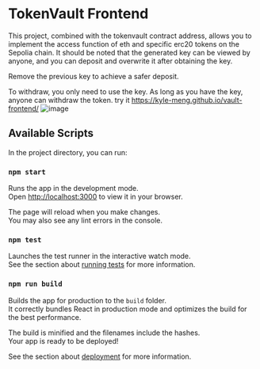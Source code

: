 # TokenVault Frontend

This project, combined with the tokenvault contract address, allows you to implement the access function of eth and specific erc20 tokens on the Sepolia chain. It should be noted that the generated key can be viewed by anyone, and you can deposit and overwrite it after obtaining the key.

Remove the previous key to achieve a safer deposit.

To withdraw, you only need to use the key. As long as you have the key, anyone can withdraw the token.
try it https://kyle-meng.github.io/vault-frontend/
![image](https://github.com/user-attachments/assets/6c5032f2-6b15-47bf-bbca-06b2a4753ca9)

## Available Scripts 

In the project directory, you can run:

### `npm start`

Runs the app in the development mode.\
Open [http://localhost:3000](http://localhost:3000) to view it in your browser.

The page will reload when you make changes.\
You may also see any lint errors in the console.

### `npm test`

Launches the test runner in the interactive watch mode.\
See the section about [running tests](https://facebook.github.io/create-react-app/docs/running-tests) for more information.

### `npm run build`

Builds the app for production to the `build` folder.\
It correctly bundles React in production mode and optimizes the build for the best performance.

The build is minified and the filenames include the hashes.\
Your app is ready to be deployed!

See the section about [deployment](https://facebook.github.io/create-react-app/docs/deployment) for more information.

